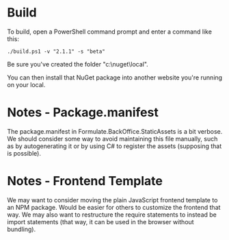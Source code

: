 # Build

To build, open a PowerShell command prompt and enter a command like this:

```
./build.ps1 -v "2.1.1" -s "beta"
```

Be sure you've created the folder "c:\nuget\local".

You can then install that NuGet package into another website you're running on your local.

# Notes - Package.manifest

The package.manifest in Formulate.BackOffice.StaticAssets is a bit verbose. We should consider some way to avoid maintaining this file manually, such as by autogenerating it or by using C# to register the assets (supposing that is possible).

# Notes - Frontend Template

We may want to consider moving the plain JavaScript frontend template to an NPM package. Would be easier for others to customize the frontend that way. We may also want to restructure the require statements to instead be import statements (that way, it can be used in the browser without bundling).